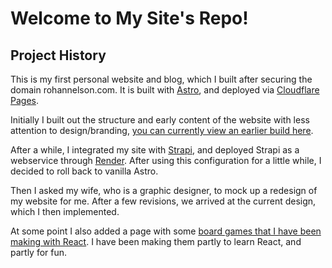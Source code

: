 # Welcome to My Site's Repo!

## Project History

This is my first personal website and blog, which I built after securing the domain rohannelson.com.
It is built with [Astro](https://astro.build), and deployed via [Cloudflare Pages](https://pages.cloudflare.com/).

Initially I built out the structure and early content of the website with less attention to design/branding, [you can currently view an earlier build here](https://c5f95bf7.rohannelson.pages.dev/).

After a while, I integrated my site with [Strapi](https://strapi.io/), and deployed Strapi as a webservice through [Render](https://render.com).
After using this configuration for a little while, I decided to roll back to vanilla Astro.

Then I asked my wife, who is a graphic designer, to mock up a redesign of my website for me. After a few revisions, we arrived at the current design, which I then implemented.

At some point I also added a page with some [board games that I have been making with React](https://rohannelson.com/projects/). I have been making them partly to learn React, and partly for fun.
